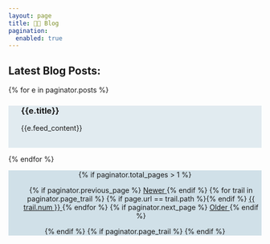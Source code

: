 ```yaml
---
layout: page
title: 👨‍💻 Blog
pagination: 
  enabled: true
---
```

<h2> Latest Blog Posts: </h2>

<!-- <source url="https://medium.com/feed/@wyattowalsh">Latest Blog Posts</source> -->

{% for e in paginator.posts %}

<div style="background-color:#e1ebf0;">
	<div class="row" style="margin-left: 25px;margin-right: 25px;">
		<h3>{{e.title}}</h3>
		<p>{{e.feed_content}}</p>
		<br>
	</div>
</div>

{% endfor %}


<!-- This loops through the paginated posts -->
<!-- {% for post in paginator.posts %}

  <h1>{{ post.feed_content }}</h1>
{% endfor %} -->
<!-- {% if paginator.total_pages > 1 %}
<ul>
  {% if paginator.previous_page %}
  <li>
    <a href="{{ paginator.previous_page_path | prepend: site.baseurl }}">Newer</a>
  </li>
  {% endif %}
  {% if paginator.next_page %}
  <li>
    <a href="{{ paginator.next_page_path | prepend: site.baseurl }}">Older</a>
  </li>
  {% endif %}
</ul>
{% endif %} -->
<div align="center" style="background-color:#d0e0e8;">
{% if paginator.total_pages > 1 %}
<ul>
  {% if paginator.previous_page %}
    <a href="{{ paginator.previous_page_path | prepend: site.baseurl }}"> Newer </a>
  {% endif %}
  {% for trail in paginator.page_trail %}
    {% if page.url == trail.path %}{% endif %}
        <a href="{{ trail.path | prepend: site.baseurl }}" title="{{trail.title}}"> {{ trail.num }} </a>
  {% endfor %}
  {% if paginator.next_page %}
    <a href="{{ paginator.next_page_path | prepend: site.baseurl }}"> Older </a>
  {% endif %}
</ul>
{% endif %}
{% if paginator.page_trail %}
{% endif %}
